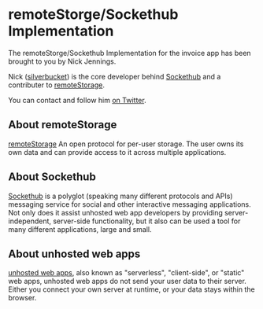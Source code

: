 remoteStorge/Sockethub Implementation
=====================================

The remoteStorge/Sockethub Implementation for the invoice app
has been brought to you by Nick Jennings.

Nick ([silverbucket](https://github.com/silverbucket))
is the core developer behind [Sockethub](http://sockethub.org/)
and a contributer to [remoteStorage](http://remotestorage.io/).

You can contact and follow him [on Twitter](https://twitter.com/slvrbckt).


About remoteStorage
-------------------

[remoteStorage](http://remotestorage.io/) An open protocol
for per-user storage. The user owns its own data and can
provide access to it across multiple applications.


About Sockethub
---------------

[Sockethub](http://sockethub.org/) is a polyglot (speaking many different protocols and APIs) messaging service for social and other interactive messaging applications. Not only does it assist unhosted web app developers by providing server-independent, server-side functionality, but it also can be used a tool for many different applications, large and small.


About unhosted web apps
------------------------

[unhosted web apps](https://unhosted.org/), also known as "serverless", 
"client-side", or "static" web apps, unhosted web apps do not send your
user data to their server. Either you connect your own server at runtime,
or your data stays within the browser.
